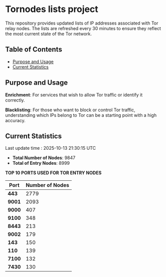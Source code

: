 # Tornodes lists project

This repository provides updated lists of IP addresses associated with Tor relay nodes. The lists are refreshed every 30 minutes to ensure they reflect the most current state of the Tor network.

## Table of Contents

- [Purpose and Usage](#purpose-and-usage)
- [Current Statistics](#current-statistics)


## Purpose and Usage

**Enrichment**: For services that wish to allow Tor traffic or identify it correctly.

**Blacklisting**: For those who want to block or control Tor traffic, understanding which IPs belong to Tor can be a starting point with a high accuracy.

## Current Statistics

Last update time : 2025-10-13 21:30:15 UTC

- **Total Number of Nodes**: 9847
- **Total of Entry Nodes**: 8999

**TOP 10 PORTS USED FOR TOR ENTRY NODES**

| **Port** | **Number of Nodes** |
|------|-----------------|
| **443**   | 2779  |
| **9001**   | 2093  |
| **9000**   | 407  |
| **9100**   | 348  |
| **8443**   | 213  |
| **9002**   | 179  |
| **143**   | 150  |
| **110**   | 139  |
| **7100**   | 132  |
| **7430**   | 130  |

